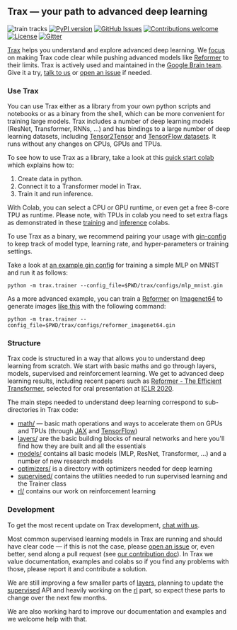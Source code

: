 ## Trax &mdash; your path to advanced deep learning

![train tracks](https://images.pexels.com/photos/461772/pexels-photo-461772.jpeg?dl&fit=crop&crop=entropy&w=32&h=21)
[![PyPI
version](https://badge.fury.io/py/trax.svg)](https://badge.fury.io/py/trax)
[![GitHub
Issues](https://img.shields.io/github/issues/google/trax.svg)](https://github.com/google/trax/issues)
[![Contributions
welcome](https://img.shields.io/badge/contributions-welcome-brightgreen.svg)](CONTRIBUTING.md)
[![License](https://img.shields.io/badge/License-Apache%202.0-brightgreen.svg)](https://opensource.org/licenses/Apache-2.0)
[![Gitter](https://img.shields.io/gitter/room/nwjs/nw.js.svg)](https://gitter.im/trax-ml/community)


[Trax](https://github.com/google/trax) helps you understand and explore advanced deep learning.
We [focus](#structure) on making Trax code clear while pushing advanced models like
[Reformer](https://github.com/google/trax/tree/master/trax/models/reformer) to their limits.
Trax is actively used and maintained in the [Google Brain team](https://research.google.com/teams/brain/).
Give it a try, [talk to us](https://gitter.im/trax-ml/community)
or [open an issue](https://github.com/google/trax/issues) if needed.


### Use Trax

You can use Trax either as a library from your own python scripts and notebooks
or as a binary from the shell, which can be more convenient for training large models.
Trax includes a number of deep learning models (ResNet, Transformer, RNNs, ...)
and has bindings to a large number of deep learning datasets, including
[Tensor2Tensor](https://github.com/tensorflow/tensor2tensor) and [TensorFlow datasets](https://www.tensorflow.org/datasets/catalog/overview).
It runs without any changes on CPUs, GPUs and TPUs.

To see how to use Trax as a library, take a look at this [quick start colab](https://colab.research.google.com/github/google/trax/blob/master/trax/intro.ipynb)
which explains how to:

1. Create data in python.
1. Connect it to a Transformer model in Trax.
1. Train it and run inference.

With Colab, you can select a CPU or GPU runtime, or even get a free 8-core TPU as
runtime. Please note, with TPUs in colab you need to set extra flags as demonstrated in these
[training](https://colab.research.google.com/github/google/trax/blob/master/trax/models/reformer/text_generation.ipynb)
and [inference](https://colab.research.google.com/github/google/trax/blob/master/trax/models/reformer/image_generation.ipynb) colabs.

To use Trax as a binary, we recommend pairing your usage with [gin-config](https://github.com/google/gin-config)
to keep track of model type, learning rate, and hyper-parameters or training settings.

Take a look at [an example gin config](https://github.com/google/trax/blob/master/trax/configs/mlp_mnist.gin)
 for training a simple MLP on MNIST and run it as follows:

```
python -m trax.trainer --config_file=$PWD/trax/configs/mlp_mnist.gin
```

As a more advanced example, you can train a [Reformer](https://github.com/google/trax/tree/master/trax/models/reformer)
on [Imagenet64](https://arxiv.org/abs/1707.08819) to generate images [like this](https://colab.research.google.com/github/google/trax/blob/master/trax/models/reformer/image_generation.ipynb)
with the following command:

```
python -m trax.trainer --config_file=$PWD/trax/configs/reformer_imagenet64.gin
```

### Structure

Trax code is structured in a way that allows you to understand deep learning
from scratch. We start with basic maths and go through layers, models,
supervised and reinforcement learning. We get to advanced deep learning
results, including recent papers such as [Reformer - The Efficient Transformer](https://arxiv.org/abs/2001.04451),
selected for oral presentation at [ICLR 2020](https://iclr.cc/Conferences/2020/).

The main steps needed to understand deep learning correspond to sub-directories
in Trax code:

* [math/](https://github.com/google/trax/tree/master/trax/math) &mdash; basic math operations and ways to accelerate them on GPUs and TPUs (through [JAX](https://github.com/google/jax) and [TensorFlow](https://www.tensorflow.org/))
* [layers/](https://github.com/google/trax/tree/master/trax/layers) are the basic building blocks of neural networks and here you'll find how they are built and all the essentials
* [models/](https://github.com/google/trax/tree/master/trax/models) contains all basic models (MLP, ResNet, Transformer, ...) and a number of new research models
* [optimizers/](https://github.com/google/trax/tree/master/trax/optimizers) is a directory with optimizers needed for deep learning
* [supervised/](https://github.com/google/trax/tree/master/trax/supervised) contains the utilities needed to run supervised learning and the Trainer class
* [rl/](https://github.com/google/trax/tree/master/trax/rl) contains our work on reinforcement learning

### Development

To get the most recent update on Trax development, [chat with us](https://gitter.im/trax-ml/community).

Most common supervised learning models in Trax are running and should have clear
code &mdash; if this is not the case, please [open an issue](https://github.com/google/trax/issues)
or, even better, send along a pull request (see [our contribution doc](CONTRIBUTING.md)).
In Trax we value documentation, examples and colabs so if you find any
problems with those, please report it and contribute a solution.

We are still improving a few smaller parts of [layers](https://github.com/google/trax/tree/master/trax/layers),
planning to update the [supervised](https://github.com/google/trax/tree/master/trax/supervised) API and
heavily working on the [rl](https://github.com/google/trax/tree/master/trax/rl) part,
so expect these parts to change over the next few months.

We are also working hard to improve our documentation and examples and we
welcome help with that.

